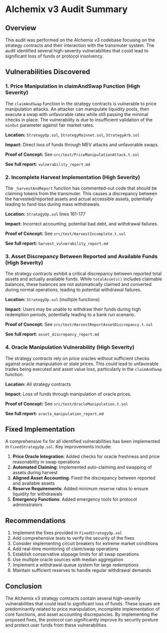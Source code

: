 # Alchemix v3 Audit Summary

## Overview
This audit was performed on the Alchemix v3 codebase focusing on the strategy contracts and their interaction with the transmuter system. The audit identified several high-severity vulnerabilities that could lead to significant loss of funds or protocol insolvency.

## Vulnerabilities Discovered

### 1. Price Manipulation in claimAndSwap Function (High Severity)
The `claimAndSwap` function in the strategy contracts is vulnerable to price manipulation attacks. An attacker can manipulate liquidity pools, then execute a swap with unfavorable rates while still passing the minimal checks in place. The vulnerability is due to insufficient validation of the `minOut` parameter against fair market rates.

**Location:** `StrategyOp.sol`, `StrategyMainnet.sol`, `StrategyArb.sol`

**Impact:** Direct loss of funds through MEV attacks and unfavorable swaps.

**Proof of Concept:** See `src/test/PriceManipulationAttack.t.sol`

**See full report:** `vulnerability_report.md`

### 2. Incomplete Harvest Implementation (High Severity)
The `_harvestAndReport` function has commented-out code that should be claiming tokens from the transmuter. This causes a discrepancy between the harvested/reported assets and actual accessible assets, potentially leading to fund loss during mass withdrawals.

**Location:** `StrategyOp.sol` lines 161-177

**Impact:** Incorrect accounting, potential bad debt, and withdrawal failures.

**Proof of Concept:** See `src/test/HarvestIncomplete.t.sol`

**See full report:** `harvest_vulnerability_report.md`

### 3. Asset Discrepancy Between Reported and Available Funds (High Severity)
The strategy contracts exhibit a critical discrepancy between reported total assets and actually available funds. While `totalAssets()` includes claimable balances, these balances are not automatically claimed and converted during normal operations, leading to potential withdrawal failures.

**Location:** `StrategyOp.sol` (multiple functions)

**Impact:** Users may be unable to withdraw their funds during high redemption periods, potentially leading to a bank run scenario.

**Proof of Concept:** See `src/test/HarvestReportAssetDiscrepancy.t.sol`

**See full report:** `asset_discrepancy_report.md`

### 4. Oracle Manipulation Vulnerability (High Severity)
The strategy contracts rely on price oracles without sufficient checks against oracle manipulation or stale prices. This could lead to unfavorable trades being executed and asset value loss, particularly in the `claimAndSwap` function.

**Location:** All strategy contracts

**Impact:** Loss of funds through manipulation of oracle prices.

**Proof of Concept:** See `src/test/OracleManipulation.t.sol`

**See full report:** `oracle_manipulation_report.md`

## Fixed Implementation

A comprehensive fix for all identified vulnerabilities has been implemented in `FixedStrategyOp.sol`. Key improvements include:

1. **Price Oracle Integration**: Added checks for oracle freshness and price reasonability in swap operations
2. **Automated Claiming**: Implemented auto-claiming and swapping of assets during harvest
3. **Aligned Asset Accounting**: Fixed the discrepancy between reported and available assets
4. **Reserve Requirements**: Added minimum reserve ratios to ensure liquidity for withdrawals
5. **Emergency Functions**: Added emergency tools for protocol administrators

## Recommendations

1. Implement the fixes provided in `FixedStrategyOp.sol`
2. Add comprehensive tests to verify the security of the fixes
3. Consider implementing circuit breakers for extreme market conditions
4. Add real-time monitoring of claim/swap operations
5. Establish conservative slippage limits for all swap operations
6. Use multiple oracle sources with median aggregation
7. Implement a withdrawal queue system for large redemptions
8. Maintain sufficient reserves to handle regular withdrawal demands

## Conclusion
The Alchemix v3 strategy contracts contain several high-severity vulnerabilities that could lead to significant loss of funds. These issues are predominantly related to price manipulation, incomplete implementation of core functions, and asset accounting discrepancies. By implementing the proposed fixes, the protocol can significantly improve its security posture and protect user funds from these vulnerabilities. 